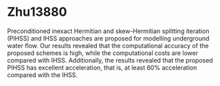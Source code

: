 # Zhu13880
Preconditioned inexact Hermitian and skew-Hermitian splitting iteration (PIHSS) and IHSS approaches
are proposed for modelling underground water flow. 
Our results revealed that the computational accuracy of the proposed schemes is high,
while the computational costs are lower compared with IHSS. Additionally,
the results revealed that the proposed PIHSS has excellent acceleration, 
that is, at least 60% acceleration compared with the IHSS.
